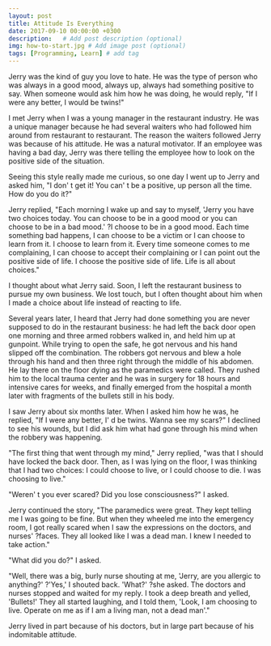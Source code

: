 ```yaml
---
layout: post
title: Attitude Is Everything
date: 2017-09-10 00:00:00 +0300
description:   # Add post description (optional)
img: how-to-start.jpg # Add image post (optional)
tags: [Programming, Learn] # add tag
---
```



 Jerry was the kind of guy you love to hate. He was the type of person who was always in a good mood, always up, always had something positive to say. When someone would ask him how he was doing, he would reply, "If I were any better, I would be twins!"

 I met Jerry when I was a young manager in the restaurant industry. He was a unique manager because he had several waiters who had followed him around from restaurant to restaurant. The reason the waiters followed Jerry was because of his attitude. He was a natural motivator. If an employee was having a bad day, Jerry was there telling the employee how to look on the positive side of the situation.

 Seeing this style really made me curious, so one day I went up to Jerry and asked him, "I don' t get it! You can' t be a positive, up person all the time. How do you do it?"

 Jerry replied, "Each morning I wake up and say to myself, 'Jerry you have two choices today. You can choose to be in a good mood or you can choose to be in a bad mood.' ?I choose to be in a good mood. Each time something bad happens, I can choose to be a victim or I can choose to learn from it. I choose to learn from it. Every time someone comes to me complaining, I can choose to accept their complaining or I can point out the positive side of life. I choose the positive side of life. Life is all about choices."

 I thought about what Jerry said. Soon, I left the restaurant business to pursue my own business. We lost touch, but I often thought about him when I made a choice about life instead of reacting to life.

 Several years later, I heard that Jerry had done something you are never supposed to do in the restaurant business: he had left the back door open one morning and three armed robbers walked in, and held him up at gunpoint. While trying to open the safe, he got nervous and his hand slipped off the combination. The robbers got nervous and blew a hole through his hand and then three right through the middle of his abdomen. He lay there on the floor dying as the paramedics were called. They rushed him to the local trauma center and he was in surgery for 18 hours and intensive cares for weeks, and finally emerged from the hospital a month later with fragments of the bullets still in his body.

 I saw Jerry about six months later. When I asked him how he was, he replied, "If I were any better, I' d be twins. Wanna see my scars?" I declined to see his wounds, but I did ask him what had gone through his mind when the robbery was happening.

 "The first thing that went through my mind," Jerry replied, "was that I should have locked the back door. Then, as I was lying on the floor, I was thinking that I had two choices: I could choose to live, or I could choose to die. I was choosing to live."

 "Weren' t you ever scared? Did you lose consciousness?" I asked.

 Jerry continued the story, "The paramedics were great. They kept telling me I was going to be fine. But when they wheeled me into the emergency room, I got really scared when I saw the expressions on the doctors, and nurses' ?faces. They all looked like I was a dead man. I knew I needed to take action."

 "What did you do?" I asked.

 "Well, there was a big, burly nurse shouting at me, 'Jerry, are you allergic to anything?' ?'Yes,' I shouted back. 'What?' ?she asked. The doctors and nurses stopped and waited for my reply. I took a deep breath and yelled, 'Bullets!' They all started laughing, and I told them, 'Look, I am choosing to live. Operate on me as if I am a living man, not a dead man'."

 Jerry lived in part because of his doctors, but in large part because of his indomitable attitude.